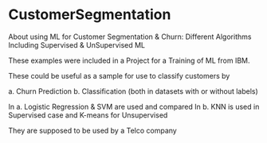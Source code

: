 # CustomerSegmentation
About using ML for Customer Segmentation & Churn: Different Algorithms
Including Supervised & UnSupervised ML

These examples were included in a Project for a Training of ML from IBM.

These could be useful as a sample for use to classify customers by

a. Churn Prediction
b. Classification (both in datasets with or without labels)

In a. Logistic Regression & SVM are used and compared
In b. KNN is used in Supervised case and K-means for Unsupervised

They are supposed to be used by a Telco company
